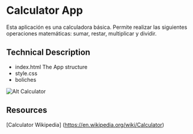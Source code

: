 # Calculator App

Esta aplicación es una calculadora básica. Permite realizar las siguientes operaciones matemáticas: sumar, restar, multiplicar y dividir.

## Technical Description
- index.html
The App structure
- style.css
- boliches


![Alt Calculator](./calculator.png "Calculator App")

## Resources

[Calculator Wikipedia] (https://en.wikipedia.org/wiki/Calculator)